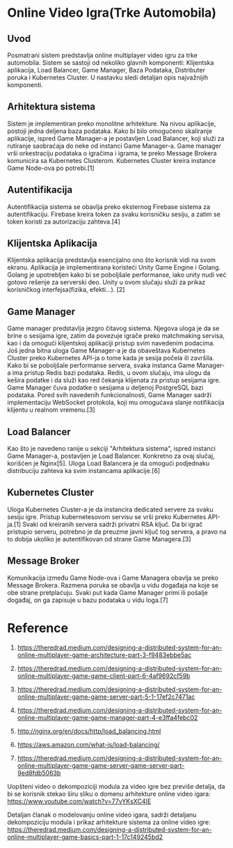 # Online Video Igra(Trke Automobila)

## Uvod

Posmatrani sistem predstavlja online multiplayer video igru za trke automobila. Sistem se sastoji od nekoliko glavnih komponenti: Klijentska aplikacija, Load Balancer, Game Manager, Baza Podataka, Distributer poruka i Kubernetes Cluster. U nastavku sledi detaljan opis najvažnijih komponenti.

## Arhitektura sistema

Sistem je implementiran preko monolitne arhitekture. Na nivou aplikacije, postoji jedna deljena baza podataka. Kako bi bilo omogućeno skaliranje aplikacije, ispred Game Manager-a je postavljen Load Balancer, koji služi za rutiranje saobraćaja do neke od instanci Game Manager-a. Game manager vrši orkestraciju podataka o igračima i igrama, te preko Message Brokera komunicira sa Kubernetes Clusterom. Kubernetes Cluster kreira instance Game Node-ova po potrebi.[1]

## Autentifikacija

Autentifikacija sistema se obavlja preko eksternog Firebase sistema za autentifikaciju. Firebase kreira token za svaku korisničku sesiju, a zatim se token koristi za autorizaciju zahteva.[4]

## Klijentska Aplikacija

Klijentska aplikacija predstavlja esencijalno ono što korisnik vidi na svom ekranu. Aplikacija je implementirana koristeći Unity Game Engine i Golang. Golang je upotrebljen kako bi se poboljšale performanse, iako unity nudi već gotovo rešenje za serverski deo. Unity u ovom slučaju služi za prikaz korisničkog interfejsa(fizika, efekti...). [2]

## Game Manager

Game manager predstavlja jezgro čitavog sistema. Njegova uloga je da se brine o sesijama igre, zatim da povezuje igrače preko matchmaking servisa, kao i da omogući klijentskoj aplikaciji pristup svim navedenim podacima. Još jedna bitna uloga Game Manager-a je da obaveštava Kubernetes Cluster preko Kubernetes API-ja o tome kada je sesija počela ili završila. Kako bi se poboljšale performanse servera, svaka instanca Game Manager-a ima pristup Redis bazi podataka. Redis, u ovom slučaju, ima ulogu da kešira podatke i da služi kao red čekanja klijenata za pristup sesijama igre. Game Manager čuva podatke o sesijama u deljenoj PostgreSQL bazi podataka. Pored svih navedenih funkcionalnosti, Game Manager sadrži implementaciju WebSocket protokola, koji mu omogućava slanje notifikacija klijentu u realnom vremenu.[3]

## Load Balancer

Kao što je navedeno ranije u sekciji "Arhitektura sistema", ispred instanci Game Manager-a, postavljen je Load Balancer. Konkretno za ovaj slučaj, korišćen je Nginx[5]. Uloga Load Balancera je da omogući podjednaku distribuciju zahteva ka svim instancama aplikacije.[6]

## Kubernetes Cluster

Uloga Kubernetes Cluster-a je da instancira dedicated servere za svaku sesiju igre. Pristup kubernetesovom servisu se vrši preko Kubernetes API-ja.[1]
Svaki od kreiranih servera sadrži privatni RSA ključ. Da bi igrač pristupio serveru, potrebno je da preuzme javni ključ tog servera, a pravo na to dobija ukoliko je autentifikovan od strane Game Managera.[3]

## Message Broker

Komunikacija između Game Node-ova i Game Managera obavlja se preko Message Brokera. Razmena poruka se obavlja u vidu događaja na koje se obe strane pretplaćuju. Svaki put kada Game Manager primi ili pošalje događaj, on ga zapisuje u bazu podataka u vidu loga.[7]

# Reference

1. https://theredrad.medium.com/designing-a-distributed-system-for-an-online-multiplayer-game-architecture-part-3-f9483ebbe5ac
2. https://theredrad.medium.com/designing-a-distributed-system-for-an-online-multiplayer-game-game-client-part-6-4af9692cf59b
3. https://theredrad.medium.com/designing-a-distributed-system-for-an-online-multiplayer-game-game-server-part-5-1-17ef2c7471ac
4. https://theredrad.medium.com/designing-a-distributed-system-for-an-online-multiplayer-game-game-manager-part-4-e3ffa4febc02
5. http://nginx.org/en/docs/http/load_balancing.html
6. https://aws.amazon.com/what-is/load-balancing/

7. https://theredrad.medium.com/designing-a-distributed-system-for-an-online-multiplayer-game-game-server-game-server-part-9ed8fdb5063b

Uopšteni video o dekompoziciji modula za video igre bez previše detalja, da bi se korisnik stekao širu sliku o domenu arhitekture online video igara:
https://www.youtube.com/watch?v=77vYKsXC4IE

Detaljan članak o modelovanju online video igara, sadrži detaljanu dekompoziciju modula i prikaz arhitekture sistema za online video igre:
https://theredrad.medium.com/designing-a-distributed-system-for-an-online-multiplayer-game-basics-part-1-17c149245bd2

